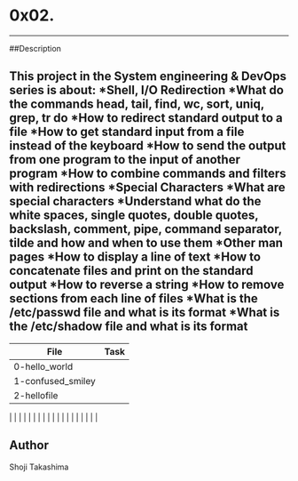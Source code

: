 # 0x02.
---
##Description

This project in the System engineering & DevOps series is about:
*Shell, I/O Redirection
*What do the commands head, tail, find, wc, sort, uniq, grep, tr do
*How to redirect standard output to a file
*How to get standard input from a file instead of the keyboard
*How to send the output from one program to the input of another program
*How to combine commands and filters with redirections
*Special Characters
*What are special characters
*Understand what do the white spaces, single quotes, double quotes, backslash, comment, pipe, command separator, tilde and how and when to use them
*Other man pages
*How to display a line of text
*How to concatenate files and print on the standard output
*How to reverse a string
*How to remove sections from each line of files
*What is the /etc/passwd file and what is its format
*What is the /etc/shadow file and what is its format
---
File|Task
---|---
0-hello_world | 
1-confused_smiley | 
2-hellofile | 
 | 
 | 
 | 
 | 
 | 
 | 
 | 
 | 
 | 
 | 
 | 
 | 
 | 
 | 
 | 
 | 
 | 
 | 
 | 

## Author
 Shoji Takashima
